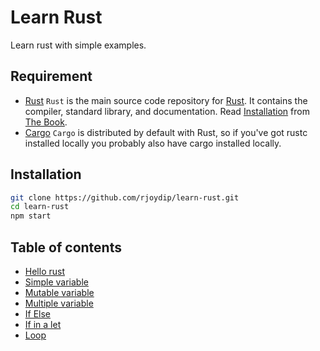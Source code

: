 # Learn Rust

Learn rust with simple examples.

## Requirement

- [Rust](https://github.com/rust-lang/rust)
    `Rust` is the main source code repository for [Rust](https://www.rust-lang.org/en-US/). It contains the compiler, standard library, and documentation. Read [Installation](https://doc.rust-lang.org/book/second-edition/ch01-01-installation.html) from [The Book](https://doc.rust-lang.org/book/index.html).
- [Cargo](https://github.com/rust-lang/cargo)
    `Cargo` is distributed by default with Rust, so if you've got rustc installed locally you probably also have cargo installed locally.

## Installation

```sh
git clone https://github.com/rjoydip/learn-rust.git
cd learn-rust
npm start
```

## Table of contents

- [Hello rust](examples/hello.rs#L2)
- [Simple variable](examples/var.rs#L4)
- [Mutable variable](examples/var.rs#L9)
- [Multiple variable](examples/var.rs#L15)
- [If Else](examples/control_flow.rs#L1)
- [If in a let](examples/control_flow.rs#L14)
- [Loop](examples/loop.rs#L1)
